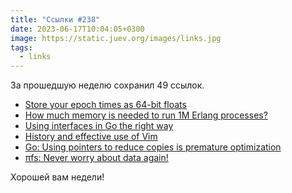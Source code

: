 ```yaml
---
title: "Ссылки #238"
date: 2023-06-17T10:04:05+0300
image: https://static.juev.org/images/links.jpg
tags: 
  - links
---
```


За прошедшую неделю сохранил 49 ссылок.

- [Store your epoch times as 64-bit floats](https://www.leebutterman.com/2021/02/01/store-your-unix-epoch-times-as-float64.html)
- [How much memory is needed to run 1M Erlang processes?](https://hauleth.dev/post/beam-process-memory-usage/)
- [Using interfaces in Go the right way](https://mbinjamil.dev/writings/using-interfaces-in-go/)
- [History and effective use of Vim](https://begriffs.com/posts/2019-07-19-history-use-vim.html)
- [Go: Using pointers to reduce copies is premature optimization](https://trinitroglycerin.github.io/2023/06/10/Go-Using-pointers-to-reduce-copies-is-premature-optimization/)
- [πfs: Never worry about data again!](https://github.com/philipl/pifs)

Хорошей вам недели!
